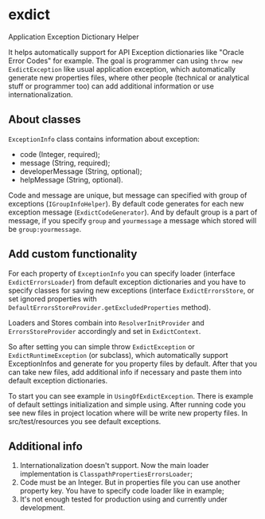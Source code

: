 # exdict
Application Exception Dictionary Helper

It helps automatically support for API Exception dictionaries like "Oracle Error Codes" for example.
The goal is programmer can using <code>throw new ExdictException</code> like usual application exception, which automatically generate new properties files, where other people (technical or analytical stuff or programmer too) can add additional information or use internationalization.

## About classes

<code>ExceptionInfo</code> class contains information about exception:
* code (Integer, required);
* message (String, required);
* developerMessage (String, optional);
* helpMessage (String, optional).

Code and message are unique, but message can specified with group of exceptions (<code>IGroupInfoHelper</code>).
By default code generates for each new exception message (<code>ExdictCodeGenerator</code>).
And by default group is a part of message, if you specify <code>group</code> and <code>yourmessage</code> a message which stored will be <code>group:yourmessage</code>.

## Add custom functionality

For each property of <code>ExceptionInfo</code> you can specify loader (interface <code>ExdictErrorsLoader</code>) from default exception dictionaries and you have to specify classes for saving new exceptions (interface <code>ExdictErrorsStore</code>, or set ignored properties with <code>DefaultErrorsStoreProvider.getExcludedProperties</code> method). 

Loaders and Stores combain into <code>ResolverInitProvider</code> and <code>ErrorsStoreProvider</code> accordingly and set in <code>ExdictContext</code>.

So after setting you can simple throw <code>ExdictException</code> or <code>ExdictRuntimeException</code> (or subclass), which automatically support ExceptionInfos and generate for you property files by default. After that you can take new files, add additional info if necessary and paste them into default exception dictionaries. 

To start you can see example in <code>UsingOfExdictException</code>. There is example of default settings initialization and simple using.
After running code you see new files in project location where will be write new property files. In src/test/resources you see default exceptions.

## Additional info

1. Internationalization doesn't support. Now the main loader implementation is <code>ClasspathPropertiesErrorsLoader</code>;
2. Code must be an Integer. But in properties file you can use another property key. You have to specify code loader like in example;
3. It's not enough tested for production using and currently under development.